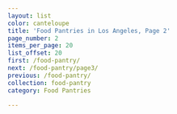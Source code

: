 ```yaml
---
layout: list
color: canteloupe
title: 'Food Pantries in Los Angeles, Page 2'
page_number: 2
items_per_page: 20
list_offset: 20
first: /food-pantry/
next: /food-pantry/page3/
previous: /food-pantry/
collection: food-pantry
category: Food Pantries

---
```

